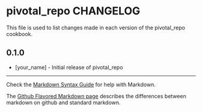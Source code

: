 pivotal_repo CHANGELOG
======================

This file is used to list changes made in each version of the pivotal_repo cookbook.

0.1.0
-----
- [your_name] - Initial release of pivotal_repo

- - -
Check the [Markdown Syntax Guide](http://daringfireball.net/projects/markdown/syntax) for help with Markdown.

The [Github Flavored Markdown page](http://github.github.com/github-flavored-markdown/) describes the differences between markdown on github and standard markdown.
